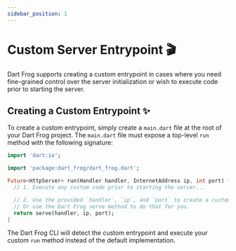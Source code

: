 ```yaml
---
sidebar_position: 1
---
```


# Custom Server Entrypoint 🎬

Dart Frog supports creating a custom entrypoint in cases where you need fine-grained control over the server initialization or wish to execute code prior to starting the server.

## Creating a Custom Entrypoint ✨

To create a custom entrypoint, simply create a `main.dart` file at the root of your Dart Frog project. The `main.dart` file must expose a top-level `run` method with the following signature:

```dart
import 'dart:io';

import 'package:dart_frog/dart_frog.dart';

Future<HttpServer> run(Handler handler, InternetAddress ip, int port) {
  // 1. Execute any custom code prior to starting the server...

  // 2. Use the provided `handler`, `ip`, and `port` to create a custom `HttpServer`.
  // Or use the Dart Frog serve method to do that for you.
  return serve(handler, ip, port);
}
```

The Dart Frog CLI will detect the custom entrypoint and execute your custom `run` method instead of the default implementation.
